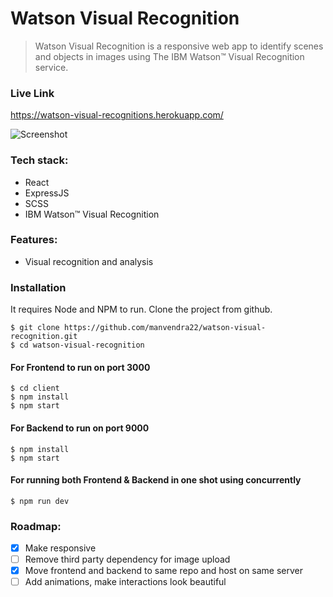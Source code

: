 # Watson Visual Recognition

> Watson Visual Recognition is a responsive web app to identify scenes and objects in images using The IBM Watson™ Visual Recognition service.

### Live Link

https://watson-visual-recognitions.herokuapp.com/

![Screenshot](https://res.cloudinary.com/dracarys/image/upload/image_text.png)

### Tech stack:

- React
- ExpressJS
- SCSS
- IBM Watson™ Visual Recognition

### Features:

- Visual recognition and analysis

### Installation

It requires Node and NPM to run.
Clone the project from github.

    $ git clone https://github.com/manvendra22/watson-visual-recognition.git
    $ cd watson-visual-recognition

#### For Frontend to run on port 3000

    $ cd client
    $ npm install
    $ npm start

#### For Backend to run on port 9000

    $ npm install
    $ npm start

#### For running both Frontend & Backend in one shot using concurrently

    $ npm run dev

### Roadmap:

- [x] Make responsive
- [ ] Remove third party dependency for image upload
- [x] Move frontend and backend to same repo and host on same server
- [ ] Add animations, make interactions look beautiful
